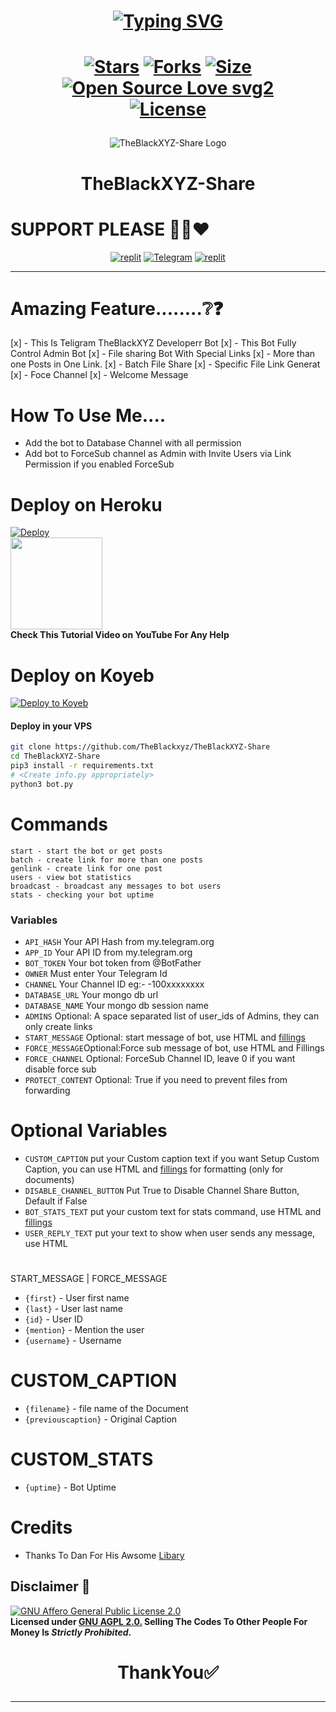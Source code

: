 <h1 align="center">
  
[![Typing SVG](https://readme-typing-svg.herokuapp.com?font=Lemon+milk&color=Y70000&lines=Welcome+To+TheBlackXYZBotz;I+Am+Teligram+Bot+Developerr+;This+Is+Autofilter+Ai+Support+Bot;Multiple+Features+Earn+Money+Bot;Subscribe+TheBlackXYZ+On+YouTube;Please+Star+and+Fork+My+Repos)](https://git.io/typing-svg) 
</h1>

<h1 align="center">
  
[![Stars](https://img.shields.io/github/stars/TheBlackxyz/TheBlackXYZ-Share?style=flat-square&color=yellow)](https://github.com/TheBlackxyz/TheBlackXYZ-Share/stargazers)
[![Forks](https://img.shields.io/github/forks/TheBlackxyz/TheBlackXYZ-Share?style=flat-square&color=orange)](https://github.com/TheBlackxyz/TheBlackXYZ-Share/fork)
[![Size](https://img.shields.io/github/repo-size/TheBlackxyz/TheBlackXYZ-Share?style=flat-square&color=green)](https://github.com/TheBlackxyz/TheBlackXYZ-Share)   
[![Open Source Love svg2](https://badges.frapsoft.com/os/v2/open-source.svg?v=103)](https://github.com/TheBlackxyz/TheBlackXYZ-Share)   
[![License](https://img.shields.io/badge/License-AGPL-blue)](https://stars.medv.io/TheBlackxyz/TheBlackXYZ-Share/blob/main/LICENSE)
</h1>


<p align="center">
  <img src="https://graph.org/file/6b1a9d694966f49ad0d43.jpg" alt="TheBlackXYZ-Share Logo">
</p>
<h1 align="center">
  TheBlackXYZ-Share
</h1>

# SUPPORT PLEASE 🥺🥺❤️
</p>
<p align="center">
<a href="https://www.instagram.com/the_black_xyz?igshid=YmMyMTA2M2Y="><img alt="replit" src="https://img.shields.io/badge/-Instagram-orange?style=for-the-badge&logo=instagram&logoColor=white"/></a> <a href="https://telegram.dog/TheBlackXYZBotz/TheBlackXYZ"><img alt="Telegram" src="https://img.shields.io/badge/TheBlackXYZBotz-2CA5E0?style=for-the-badge&logo=telegram&logoColor=green"/></a>
<a href="https://youtube.com/@TheBlackXYZ24?igshid=YmMyMTA2M2Y="><img alt="replit" src="https://img.shields.io/badge/-youtube-red?style=for-the-badge&logo=youtube&logoColor=white"/></a>
</p>

____________________________________________________________________________________________________________________________________________

# Amazing Feature........❔❓

[x] - This Is Teligram TheBlackXYZ Developerr Bot 
[x] - This Bot Fully Control Admin Bot
[x] - File sharing Bot With Special Links 
[x] - More than one Posts in One Link.
[x] - Batch File Share
[x] - Specific File Link Generat
[x] - Foce Channel
[x] - Welcome Message 


# How To Use Me....

- Add the bot to Database Channel with all permission
- Add bot to ForceSub channel as Admin with Invite Users via Link Permission if you enabled ForceSub 



# Deploy on Heroku

[![Deploy](https://www.herokucdn.com/deploy/button.svg)](https://heroku.com/deploy)</br>
<a href="https://youtu.be/TheBlackXYZ24">
  <img src="https://img.shields.io/badge/How%20to-Deploy-red?logo=youtube" width="147">
</a><br>
**Check This Tutorial Video on YouTube For Any Help**<br>


# Deploy on Koyeb

[![Deploy to Koyeb](https://www.koyeb.com/static/images/deploy/button.svg)](https://app.koyeb.com/deploy?type=git&repository=github.com/TheBlackxyz/TheBlackXYZ-Share&branch=koyeb&name=TheBlackXYZ)


#### Deploy in your VPS
````bash
git clone https://github.com/TheBlackxyz/TheBlackXYZ-Share
cd TheBlackXYZ-Share
pip3 install -r requirements.txt
# <Create info.py appropriately>
python3 bot.py
````

# Commands

```
start - start the bot or get posts
batch - create link for more than one posts
genlink - create link for one post
users - view bot statistics
broadcast - broadcast any messages to bot users
stats - checking your bot uptime

```

### Variables

* `API_HASH` Your API Hash from my.telegram.org
* `APP_ID` Your API ID from my.telegram.org
* `BOT_TOKEN` Your bot token from @BotFather
* `OWNER` Must enter Your Telegram Id
* `CHANNEL` Your Channel ID eg:- -100xxxxxxxx
* `DATABASE_URL` Your mongo db url
* `DATABASE_NAME` Your mongo db session name
* `ADMINS` Optional: A space separated list of user_ids of Admins, they can only create links
* `START_MESSAGE` Optional: start message of bot, use HTML and <a href='https://github.com/codexbotz/File-Sharing-Bot/blob/main/README.md#start_message'>fillings</a>
* `FORCE_MESSAGE`Optional:Force sub message of bot, use HTML and Fillings
* `FORCE_CHANNEL` Optional: ForceSub Channel ID, leave 0 if you want disable force sub
* `PROTECT_CONTENT` Optional: True if you need to prevent files from forwarding

# Optional Variables 

* `CUSTOM_CAPTION` put your Custom caption text if you want Setup Custom Caption, you can use HTML and <a href='https://github.com/CodeXBotz/File-Sharing-Bot/blob/main/README.md#custom_caption'>fillings</a> for formatting (only for documents)
* `DISABLE_CHANNEL_BUTTON` Put True to Disable Channel Share Button, Default if False
* `BOT_STATS_TEXT` put your custom text for stats command, use HTML and <a href='https://github.com/codexbotz/File-Sharing-Bot/blob/main/README.md#custom_stats'>fillings</a>
* `USER_REPLY_TEXT` put your text to show when user sends any message, use HTML


 # 
 START_MESSAGE | FORCE_MESSAGE

* `{first}` - User first name
* `{last}` - User last name
* `{id}` - User ID
* `{mention}` - Mention the user
* `{username}` - Username

# CUSTOM_CAPTION

* `{filename}` - file name of the Document
* `{previouscaption}` - Original Caption

# CUSTOM_STATS

* `{uptime}` - Bot Uptime


# Credits

- Thanks To Dan For His Awsome [Libary](https://github.com/pyrogram/pyrogram)


 ## Disclaimer 📄
[![GNU Affero General Public License 2.0](https://www.gnu.org/graphics/agplv3-155x51.png)](https://www.gnu.org/licenses/agpl-3.0.en.html#header)    
<b>Licensed under [GNU AGPL 2.0.](https://github.com/TheBlackxyz/TheBlackXYZ-Share/blob/TheBlackXYZ/LICENSE)
Selling The Codes To Other People For Money Is *Strictly Prohibited*.</b>

</pre>
</p>
</details>

<h1 align="center">

ThankYou✅

</h1>

____________________________________________________________________________________________________________________________________________



  

